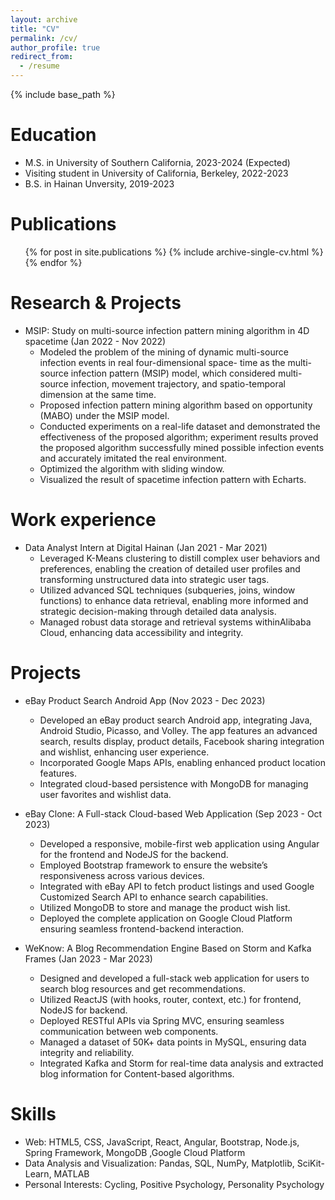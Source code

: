 ```yaml
---
layout: archive
title: "CV"
permalink: /cv/
author_profile: true
redirect_from:
  - /resume
---
```


{% include base_path %}

Education
======
* M.S. in University of Southern California, 2023-2024 (Expected)
* Visiting student in University of California, Berkeley, 2022-2023
* B.S. in Hainan Unversity, 2019-2023

Publications
======
  <ul>{% for post in site.publications %}
    {% include archive-single-cv.html %}
  {% endfor %}</ul>

Research & Projects
=======
* MSIP: Study on multi-source infection pattern mining algorithm in 4D spacetime (Jan 2022 - Nov 2022)
  * Modeled the problem of the mining of dynamic multi-source infection events in real four-dimensional space- time as the multi-source infection pattern (MSIP) model, which considered multi-source infection, movement trajectory, and spatio-temporal dimension at the same time.
  * Proposed infection pattern mining algorithm based on opportunity (MABO) under the MSIP model.
  * Conducted experiments on a real-life dataset and demonstrated the effectiveness of the proposed algorithm; experiment results proved the proposed algorithm successfully mined possible infection events and accurately imitated the real environment.
  * Optimized the algorithm with sliding window.
  * Visualized the result of spacetime infection pattern with Echarts.

Work experience
======
* Data Analyst Intern at Digital Hainan (Jan 2021 - Mar 2021)
  * Leveraged K-Means clustering to distill complex user behaviors and preferences, enabling the creation of detailed user profiles and transforming unstructured data into strategic user tags.
  * Utilized advanced SQL techniques (subqueries, joins, window functions) to enhance data retrieval, enabling more informed and strategic decision-making through detailed data analysis.
  * Managed robust data storage and retrieval systems withinAlibaba Cloud, enhancing data accessibility and integrity.

Projects
======
* eBay Product Search Android App (Nov 2023 - Dec 2023)
  * Developed an eBay product search Android app, integrating Java, Android Studio, Picasso, and Volley. The app features an advanced search, results display, product details, Facebook sharing integration and wishlist, enhancing user experience.
  * Incorporated Google Maps APIs, enabling enhanced product location features.
  * Integrated cloud-based persistence with MongoDB for managing user favorites and wishlist data.

* eBay Clone: A Full-stack Cloud-based Web Application (Sep 2023 - Oct 2023)
  * Developed a responsive, mobile-first web application using Angular for the frontend and NodeJS for the backend.
  * Employed Bootstrap framework to ensure the website’s responsiveness across various devices.
  * Integrated with eBay API to fetch product listings and used Google Customized Search API to enhance search capabilities.
  * Utilized MongoDB to store and manage the product wish list.
  * Deployed the complete application on Google Cloud Platform ensuring seamless frontend-backend interaction.

* WeKnow: A Blog Recommendation Engine Based on Storm and Kafka Frames (Jan 2023 - Mar 2023)
  * Designed and developed a full-stack web application for users to search blog resources and get recommendations.
  * Utilized ReactJS (with hooks, router, context, etc.) for frontend, NodeJS for backend.
  * Deployed RESTful APIs via Spring MVC, ensuring seamless communication between web components.
  * Managed a dataset of 50K+ data points in MySQL, ensuring data integrity and reliability.
  * Integrated Kafka and Storm for real-time data analysis and extracted blog information for Content-based algorithms.

<!-- Honors and Awards
======
- Xu Wu Fellowship, Hainan University (Top 1%) 2022 3rd Award,15th China Undergraduate(2022) 
- Computer Design Contest –Big Data Development Theme (2022)
- 1st Award,7th China Collegiate Computing Contest -Group Programming Ladder Tournament, Hainan Province (2022)
- 3rd Award,12th China Undergraduate Service Outsourcing Creative Start-up Competition, East Regional (2021) 
- Premier Scholarship, Hainan University (Top 2%) (2021)
- Brilliant Volunteer of Boao Forum (2021)
- 2nd Award,National Undergraduate Mathematics Competition, Hainan Province (2020) -->

Skills
======
* Web: HTML5, CSS, JavaScript, React, Angular, Bootstrap, Node.js, Spring Framework, MongoDB ,Google Cloud Platform
* Data Analysis and Visualization: Pandas, SQL, NumPy, Matplotlib, SciKit-Learn, MATLAB
* Personal Interests: Cycling, Positive Psychology, Personality Psychology